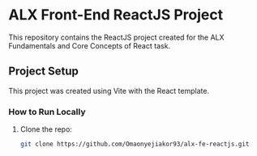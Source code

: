 # ALX Front-End ReactJS Project

This repository contains the ReactJS project created for the ALX Fundamentals and Core Concepts of React task.

## Project Setup

This project was created using Vite with the React template.

### How to Run Locally

1. Clone the repo:
   ```bash
   git clone https://github.com/Omaonyejiakor93/alx-fe-reactjs.git